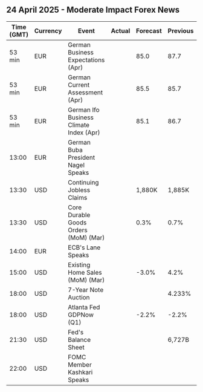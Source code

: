 ## 24 April 2025 - Moderate Impact Forex News

| Time (GMT) | Currency | Event | Actual | Forecast | Previous |
|------|----------|-------|--------|----------|----------|
| 53 min | EUR | German Business Expectations (Apr) |  | 85.0 | 87.7 |
| 53 min | EUR | German Current Assessment (Apr) |  | 85.5 | 85.7 |
| 53 min | EUR | German Ifo Business Climate Index (Apr) |  | 85.1 | 86.7 |
| 13:00 | EUR | German Buba President Nagel Speaks |  |  |  |
| 13:30 | USD | Continuing Jobless Claims |  | 1,880K | 1,885K |
| 13:30 | USD | Core Durable Goods Orders (MoM) (Mar) |  | 0.3% | 0.7% |
| 14:00 | EUR | ECB's Lane Speaks |  |  |  |
| 15:00 | USD | Existing Home Sales (MoM) (Mar) |  | -3.0% | 4.2% |
| 18:00 | USD | 7-Year Note Auction |  |  | 4.233% |
| 18:00 | USD | Atlanta Fed GDPNow (Q1) |  | -2.2% | -2.2% |
| 21:30 | USD | Fed's Balance Sheet |  |  | 6,727B |
| 22:00 | USD | FOMC Member Kashkari Speaks |  |  |  |
